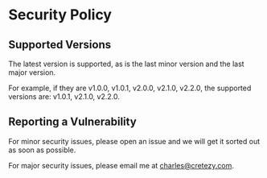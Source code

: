 # Security Policy

## Supported Versions

The latest version is supported, as is the last minor version and the last major version.

For example, if they are v1.0.0, v1.0.1, v2.0.0, v2.1.0, v2.2.0, the supported versions are: v1.0.1, v2.1.0, v2.2.0.

## Reporting a Vulnerability

For minor security issues, please open an issue and we will get it sorted out as soon as possible.

For major security issues, please email me at [charles@cretezy.com](mailto:charles@cretezy.com).
